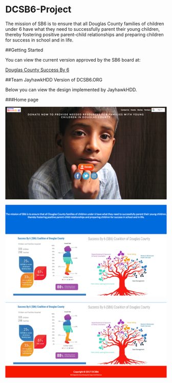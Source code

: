 # DCSB6-Project

The mission of SB6 is to ensure that all Douglas County families of children under 6 have what they need to successfully parent their young children, thereby fostering positive parent-child relationships and preparing children for success in school and in life.


##Getting Started

You can view the current version approved by the SB6 board at: 

[Douglas County Success By 6](https://www.dcsb6.org)  


##Team JayhawkHDD Version of DCSB6.ORG

Below you can view the design implemented by JayhawkHDD. 


###Home page

   ![Alt text](client/public/assets/images/screenshots/homepage1.png "Top of Home Page")

   ![Alt text](client/public/assets/images/screenshots/homepage2.png "Middle of Home Page")

   ![Alt text](client/public/assets/images/screenshots/homepage3.png "Bottom of Home Page")

